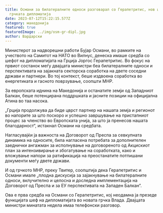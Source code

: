 ```yaml
---
title: Османи за билатералните односи разговарал со Герапетритис, нов шеф на
  грчката дипломатија
date: 2023-07-12T15:22:15.577Z
category: македонија
featured: true
featuredImage: ../img/osm-gr-dipl.jpg
author: Вардарски
---
```

<!--StartFragment-->

Министерот за надворешни работи Бујар Османи, во рамките на учеството на Самитот на НАТО во Вилнус, денеска имаше средба со шефот на дипломатијата на Грција Јоргос Герапетритис. Во фокус на првиот состанок меѓу двајцата министри беа билатералните односи и перспективата на зајакната секторска соработка на двете соседни држави и партнери. Во тој контекст, беше издвоена соработка во енергетиката и гасното поврзување, соопшти МНР.



<!--EndFragment--><!--StartFragment-->

За европската иднина на Македонија и останатите земји од Западниот Балкан, беше потенцирана поддршката и јасните позиции на официјална Атина во таа насока.

„Грција продолжува да биде цврст партнер на нашата земја и регионот во напорите за што поскоро и успешно завршување на пристапниот процес за членство во Европската унија, за што ја пренесов нашата благодарност“, истакнал Османи на средбата. 

Нагласувајќи ја важноста на Договорот од Преспа за севкупната динамика на односите, била нагласена потребата за дополнителен заеднички ангажман за исполнување на договореното од Акцискиот план за интензивирање и збогатување на соработката, како и вложување напори за ратификација на преостанатите потпишани документи меѓу двете држави.

И од грчкото МНР, преку Твитер, соопштија дека Герапетритис и Османи имале „плодна дискусија за зајакнување на билатералните односи, вклучително и целосна и доследна имплементација на Договорот од Преспа и за ЕУ перспективата на Западен Балкан“.

Ова е прва средба на Османи со Герапетритис, кој неодамна ја презеде функцијата шеф на дипломатијата во новата грчка Влада. Двајцата министри минатата недела имаа телефонски разговор.

<!--EndFragment-->